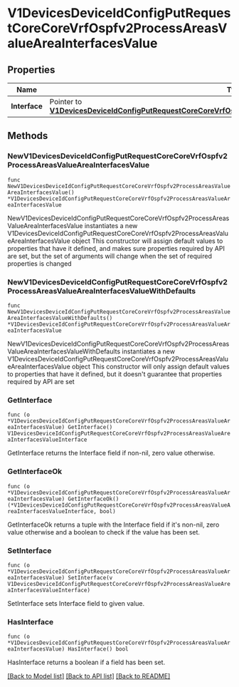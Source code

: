 # V1DevicesDeviceIdConfigPutRequestCoreCoreVrfOspfv2ProcessAreasValueAreaInterfacesValue

## Properties

Name | Type | Description | Notes
------------ | ------------- | ------------- | -------------
**Interface** | Pointer to [**V1DevicesDeviceIdConfigPutRequestCoreCoreVrfOspfv2ProcessAreasValueAreaInterfacesValueInterface**](V1DevicesDeviceIdConfigPutRequestCoreCoreVrfOspfv2ProcessAreasValueAreaInterfacesValueInterface.md) |  | [optional] 

## Methods

### NewV1DevicesDeviceIdConfigPutRequestCoreCoreVrfOspfv2ProcessAreasValueAreaInterfacesValue

`func NewV1DevicesDeviceIdConfigPutRequestCoreCoreVrfOspfv2ProcessAreasValueAreaInterfacesValue() *V1DevicesDeviceIdConfigPutRequestCoreCoreVrfOspfv2ProcessAreasValueAreaInterfacesValue`

NewV1DevicesDeviceIdConfigPutRequestCoreCoreVrfOspfv2ProcessAreasValueAreaInterfacesValue instantiates a new V1DevicesDeviceIdConfigPutRequestCoreCoreVrfOspfv2ProcessAreasValueAreaInterfacesValue object
This constructor will assign default values to properties that have it defined,
and makes sure properties required by API are set, but the set of arguments
will change when the set of required properties is changed

### NewV1DevicesDeviceIdConfigPutRequestCoreCoreVrfOspfv2ProcessAreasValueAreaInterfacesValueWithDefaults

`func NewV1DevicesDeviceIdConfigPutRequestCoreCoreVrfOspfv2ProcessAreasValueAreaInterfacesValueWithDefaults() *V1DevicesDeviceIdConfigPutRequestCoreCoreVrfOspfv2ProcessAreasValueAreaInterfacesValue`

NewV1DevicesDeviceIdConfigPutRequestCoreCoreVrfOspfv2ProcessAreasValueAreaInterfacesValueWithDefaults instantiates a new V1DevicesDeviceIdConfigPutRequestCoreCoreVrfOspfv2ProcessAreasValueAreaInterfacesValue object
This constructor will only assign default values to properties that have it defined,
but it doesn't guarantee that properties required by API are set

### GetInterface

`func (o *V1DevicesDeviceIdConfigPutRequestCoreCoreVrfOspfv2ProcessAreasValueAreaInterfacesValue) GetInterface() V1DevicesDeviceIdConfigPutRequestCoreCoreVrfOspfv2ProcessAreasValueAreaInterfacesValueInterface`

GetInterface returns the Interface field if non-nil, zero value otherwise.

### GetInterfaceOk

`func (o *V1DevicesDeviceIdConfigPutRequestCoreCoreVrfOspfv2ProcessAreasValueAreaInterfacesValue) GetInterfaceOk() (*V1DevicesDeviceIdConfigPutRequestCoreCoreVrfOspfv2ProcessAreasValueAreaInterfacesValueInterface, bool)`

GetInterfaceOk returns a tuple with the Interface field if it's non-nil, zero value otherwise
and a boolean to check if the value has been set.

### SetInterface

`func (o *V1DevicesDeviceIdConfigPutRequestCoreCoreVrfOspfv2ProcessAreasValueAreaInterfacesValue) SetInterface(v V1DevicesDeviceIdConfigPutRequestCoreCoreVrfOspfv2ProcessAreasValueAreaInterfacesValueInterface)`

SetInterface sets Interface field to given value.

### HasInterface

`func (o *V1DevicesDeviceIdConfigPutRequestCoreCoreVrfOspfv2ProcessAreasValueAreaInterfacesValue) HasInterface() bool`

HasInterface returns a boolean if a field has been set.


[[Back to Model list]](../README.md#documentation-for-models) [[Back to API list]](../README.md#documentation-for-api-endpoints) [[Back to README]](../README.md)


